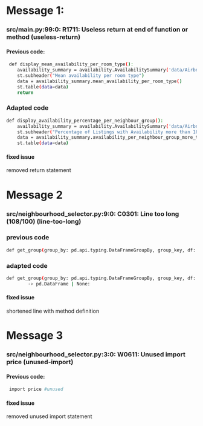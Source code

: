 # Message 1: 
### src/main.py:99:0: R1711: Useless return at end of function or method (useless-return)
#### Previous code: 
```bash
 def display_mean_availability_per_room_type():
    availability_summary = availability.AvailabilitySummary('data/Airbnb_Open_Data.csv')
    st.subheader("Mean availability per room type")
    data = availability_summary.mean_availability_per_room_type()
    st.table(data=data)
    return
```
### Adapted code

```bash 
def display_availability_percentage_per_neighbour_group():
    availability_summary = availability.AvailabilitySummary('data/Airbnb_Open_Data.csv')
    st.subheader("Percentage of Listings with Availability more than 180 days in future per neighbour group")
    data = availability_summary.availability_per_neighbour_group_more_than(180)
    st.table(data=data)
````
#### fixed issue 
removed return statement

# Message 2
### src/neighbourhood_selector.py:9:0: C0301: Line too long (108/100) (line-too-long)
### previous code
```bash
def get_group(group_by: pd.api.typing.DataFrameGroupBy, group_key, df: pd.DataFrame) -> pd.DataFrame | None:
```
### adapted code
```bash
def get_group(group_by: pd.api.typing.DataFrameGroupBy, group_key, df: pd.DataFrame) \
        -> pd.DataFrame | None:
```
#### fixed issue
shortened line with method definition

# Message 3

### src/neighbourhood_selector.py:3:0: W0611: Unused import price (unused-import)
#### Previous code: 
```bash
 import price #unused
```
#### fixed issue 
removed unused import statement


 
